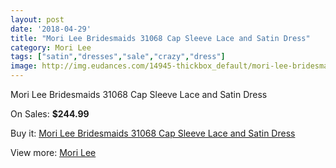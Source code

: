 ```yaml
---
layout: post
date: '2018-04-29'
title: "Mori Lee Bridesmaids 31068 Cap Sleeve Lace and Satin Dress"
category: Mori Lee
tags: ["satin","dresses","sale","crazy","dress"]
image: http://img.eudances.com/14945-thickbox_default/mori-lee-bridesmaids-31068-cap-sleeve-lace-and-satin-dress.jpg
---
```

Mori Lee Bridesmaids 31068 Cap Sleeve Lace and Satin Dress

On Sales: **$244.99**
<a href="https://www.eudances.com/en/mori-lee/4444-mori-lee-bridesmaids-31068-cap-sleeve-lace-and-satin-dress.html"><amp-img layout="responsive" width="600" height="600" src="//img.eudances.com/14945-thickbox_default/mori-lee-bridesmaids-31068-cap-sleeve-lace-and-satin-dress.jpg" alt="Mori Lee Bridesmaids 31068 Cap Sleeve Lace and Satin Dress 0" /></a>
<a href="https://www.eudances.com/en/mori-lee/4444-mori-lee-bridesmaids-31068-cap-sleeve-lace-and-satin-dress.html"><amp-img layout="responsive" width="600" height="600" src="//img.eudances.com/14948-thickbox_default/mori-lee-bridesmaids-31068-cap-sleeve-lace-and-satin-dress.jpg" alt="Mori Lee Bridesmaids 31068 Cap Sleeve Lace and Satin Dress 1" /></a>
<a href="https://www.eudances.com/en/mori-lee/4444-mori-lee-bridesmaids-31068-cap-sleeve-lace-and-satin-dress.html"><amp-img layout="responsive" width="600" height="600" src="//img.eudances.com/14947-thickbox_default/mori-lee-bridesmaids-31068-cap-sleeve-lace-and-satin-dress.jpg" alt="Mori Lee Bridesmaids 31068 Cap Sleeve Lace and Satin Dress 2" /></a>
<a href="https://www.eudances.com/en/mori-lee/4444-mori-lee-bridesmaids-31068-cap-sleeve-lace-and-satin-dress.html"><amp-img layout="responsive" width="600" height="600" src="//img.eudances.com/14946-thickbox_default/mori-lee-bridesmaids-31068-cap-sleeve-lace-and-satin-dress.jpg" alt="Mori Lee Bridesmaids 31068 Cap Sleeve Lace and Satin Dress 3" /></a>

Buy it: [Mori Lee Bridesmaids 31068 Cap Sleeve Lace and Satin Dress](https://www.eudances.com/en/mori-lee/4444-mori-lee-bridesmaids-31068-cap-sleeve-lace-and-satin-dress.html "Mori Lee Bridesmaids 31068 Cap Sleeve Lace and Satin Dress")

View more: [Mori Lee](https://www.eudances.com/en/65-mori-lee "Mori Lee")